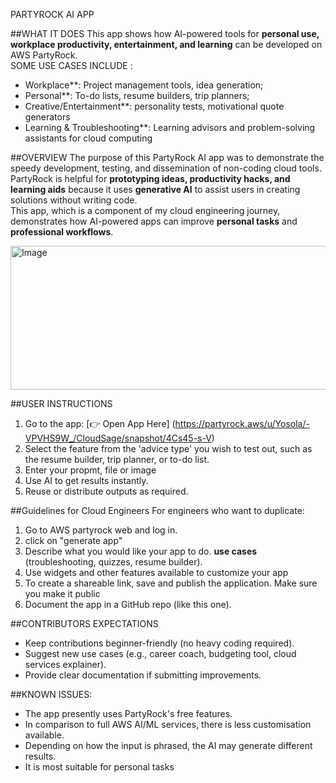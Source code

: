 PARTYROCK AI APP

 ##WHAT IT DOES
 This app shows how AI-powered tools for **personal use, workplace productivity, entertainment, and learning** can be developed on AWS PartyRock.  
 SOME USE CASES INCLUDE :  
 - Workplace**: Project management tools, idea generation; 
 - Personal**: To-do lists, resume builders, trip planners; 
 - Creative/Entertainment**: personality tests, motivational quote generators  
 - Learning & Troubleshooting**: Learning advisors and problem-solving assistants for cloud computing  

 ##OVERVIEW
 The purpose of this PartyRock AI app was to demonstrate the speedy development, testing, and dissemination of non-coding cloud tools.  PartyRock is helpful for **prototyping ideas, productivity hacks, and learning aids** because it uses **generative AI** to assist users in creating solutions without writing code.  
This app, which is a component of my cloud engineering journey, demonstrates how AI-powered apps can improve **personal tasks** and **professional workflows**.  

<img width="739" height="230" alt="Image" src="https://github.com/user-attachments/assets/4c8d3c34-edeb-4343-b536-afca9ff44d03" />

##USER INSTRUCTIONS
 1. Go to the app: [👉 Open App Here] (https://partyrock.aws/u/Yosola/-VPVHS9W_/CloudSage/snapshot/4Cs45-s-V)  
 2. Select the feature from the 'advice type' you wish to test out, such as the resume builder, trip planner, or to-do list.  
 3. Enter your propmt, file or image 
 4. Use AI to get results instantly.  
 5. Reuse or distribute outputs as required.  

 ##Guidelines for Cloud Engineers
 For engineers who want to duplicate:  
 1. Go to AWS partyrock web and log in.  
 2. click on "generate app"  
 3. Describe what you would like your app to do. **use cases** (troubleshooting, quizzes, resume builder).
 4. Use widgets and other features available to customize your app  
 6. To create a shareable link, save and publish the application. Make sure you make it public  
 7. Document the app in a GitHub repo (like this one).  

 ##CONTRIBUTORS EXPECTATIONS
 - Keep contributions beginner-friendly (no heavy coding required).  
 - Suggest new use cases (e.g., career coach, budgeting tool, cloud services explainer).  
 - Provide clear documentation if submitting improvements.

 ##KNOWN ISSUES: 
 - The app presently uses PartyRock's free features.  
 - In comparison to full AWS AI/ML services, there is less customisation available.  
 - Depending on how the input is phrased, the AI may generate different results.
 - It is most suitable for personal tasks
